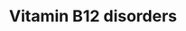 ---
annotations:
- id: DOID:0050717
  parent: genetic disease
  type: Disease Ontology
  value: methylmalonic aciduria and homocystinuria type cblF
- id: DOID:0060742
  parent: genetic disease
  type: Disease Ontology
  value: methylmalonic acidemia cblA type
- id: PW:0001811
  parent: disease pathway
  type: Pathway Ontology
  value: methylmalonic aciduria, cobalamin-related pathway
- id: DOID:0050716
  parent: genetic disease
  type: Disease Ontology
  value: methylmalonic aciduria and homocystinuria type cblD
- id: DOID:0060740
  parent: genetic disease
  type: Disease Ontology
  value: methylmalonic aciduria due to methylmalonyl-CoA mutase deficiency
- id: PW:0000397
  parent: classic metabolic pathway
  type: Pathway Ontology
  value: cobalamin metabolic pathway
- id: DOID:0060743
  parent: genetic disease
  type: Disease Ontology
  value: methylmalonic acidemia cblB type
- id: PW:0001961
  parent: regulatory pathway
  type: Pathway Ontology
  value: mitochondria dynamics pathway
- id: CL:0000181
  type: Cell Type Ontology
  value: obsolete metabolising cell
- id: CL:0000255
  parent: eukaryotic cell
  type: Cell Type Ontology
  value: eukaryotic cell
- id: DOID:14749
  parent: genetic disease
  type: Disease Ontology
  value: methylmalonic acidemia
- id: DOID:0050731
  parent: genetic disease
  type: Disease Ontology
  value: vitamin B12 deficiency
- id: DOID:0050715
  parent: genetic disease
  type: Disease Ontology
  value: methylmalonic aciduria and homocystinuria type cblC
authors:
- Mzolisi
- Khanspers
- DeSl
- Egonw
- IreneHemel
- Eweitz
- Finterly
- Fehrhart
citedin: ''
communities:
- IEM
- RareDiseases
description: This pathway depicts the metabolism of cobalamin (also known as cbl or
  vitamin B12) and related diseases (for a full overview of the B12 metabolism, see
  [https://www.wikipathways.org/index.php/Pathway:WP1533]). Vit. B12 is derived from
  food sources and thereafter metabolised for 2 reasons; 1. to methylate homocysteine
  to methionine, and 2. to convert methylmalonyl-CoA to succinyl-CoA. This pathway
  depicts 15 distinct diseases which are related to a malfunctioning in the absorption
  and transport section, or the intracellular processing of Cbl. However, the exact
  function of some proteins which have been linked to these diseases, remains unclear.
  Substitution of Vit. B12 is a therapeutic option for patients with  absorption and
  transport related diseases, however does not perform so well for patient with intracellular
  processing defects.  This pathway was inspired by Chapter 13 of the book of Blau
  (ISBN 3642403360 (978-3642403361)).
last-edited: 2024-01-29
ndex: 43ffe52e-8b6a-11eb-9e72-0ac135e8bacf
organisms:
- Homo sapiens
redirect_from:
- /index.php/Pathway:WP4271
- /instance/WP4271
- /instance/WP4271_r128221
revision: r128221
schema-jsonld:
- '@context': https://schema.org/
  '@id': https://wikipathways.github.io/pathways/WP4271.html
  '@type': Dataset
  creator:
    '@type': Organization
    name: WikiPathways
  description: This pathway depicts the metabolism of cobalamin (also known as cbl
    or vitamin B12) and related diseases (for a full overview of the B12 metabolism,
    see [https://www.wikipathways.org/index.php/Pathway:WP1533]). Vit. B12 is derived
    from food sources and thereafter metabolised for 2 reasons; 1. to methylate homocysteine
    to methionine, and 2. to convert methylmalonyl-CoA to succinyl-CoA. This pathway
    depicts 15 distinct diseases which are related to a malfunctioning in the absorption
    and transport section, or the intracellular processing of Cbl. However, the exact
    function of some proteins which have been linked to these diseases, remains unclear.
    Substitution of Vit. B12 is a therapeutic option for patients with  absorption
    and transport related diseases, however does not perform so well for patient with
    intracellular processing defects.  This pathway was inspired by Chapter 13 of
    the book of Blau (ISBN 3642403360 (978-3642403361)).
  keywords:
  - 2 * Cbl(cob(III)alamine)
  - 2 * SAH
  - 2 * SAM
  - AMN
  - Adenosylcobalamin
  - CUBN
  - Cbl
  - Cbl(cob(II)alamin)
  - Cbl(cob(III)alamine)
  - Cbl(cyanocobalamin)
  - Cofactor
  - FAD
  - FMN
  - HC
  - Hcy
  - Homocysteine
  - IF
  - MMA
  - MTHF
  - MUT
  - Methionine
  - Methylcobalamin
  - Methylmalonic Acid
  - Methylmalonyl-CoA
  - NADP+
  - NADPH
  - Protein in complex
  - Succinyl-CoA
  - TC II
  - TC receptor
  - THF
  - cbLA
  - cbLB
  - cbLC
  - cbLD
  - cbLD-I
  - cbLD-II
  - cbLE
  - cbLF
  - cbLG
  - cbLJ
  - coBM/cbLF
  license: CC0
  name: Vitamin B12 disorders
seo: CreativeWork
title: Vitamin B12 disorders
wpid: WP4271
---